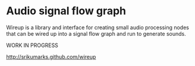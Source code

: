 # Audio signal flow graph

Wireup is a library and interface for creating small audio processing nodes
that can be wired up into a signal flow graph and run to generate sounds.

WORK IN PROGRESS

http://srikumarks.github.com/wireup
